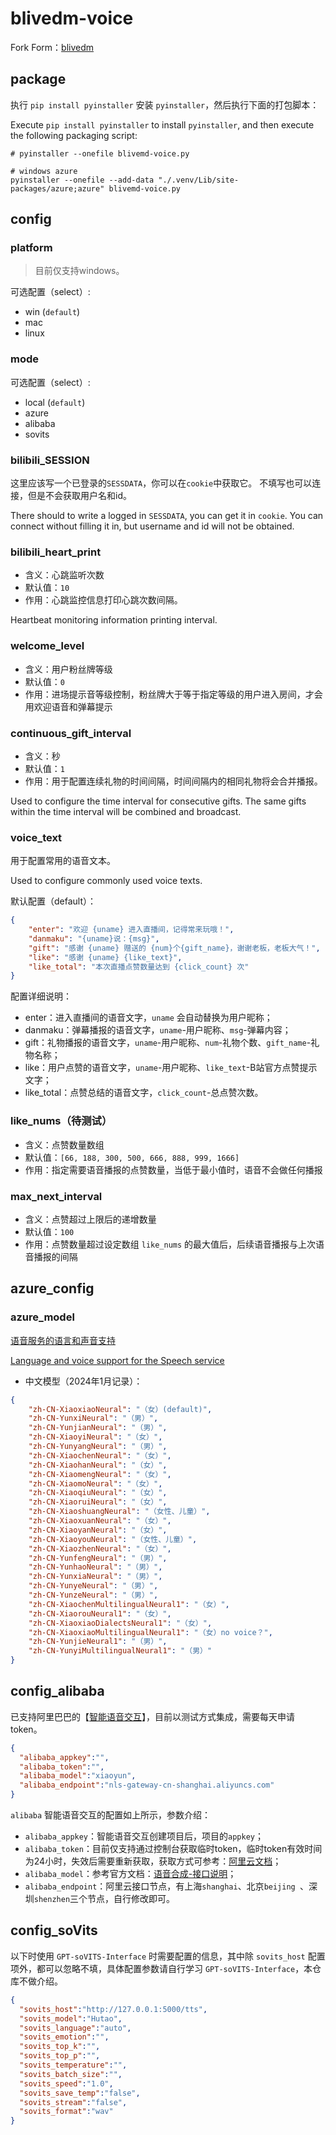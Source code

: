 # blivedm-voice

Fork Form：[blivedm](https://github.com/xfgryujk/blivedm)

## package

执行 `pip install pyinstaller` 安装 `pyinstaller`，然后执行下面的打包脚本：

Execute `pip install pyinstaller` to install `pyinstaller`, and then execute the following packaging script:
```shell
# pyinstaller --onefile blivemd-voice.py

# windows azure
pyinstaller --onefile --add-data "./.venv/Lib/site-packages/azure;azure" blivemd-voice.py
```

## config

### platform

> 目前仅支持windows。

可选配置（select）: 
- win (`default`)
- mac
- linux

### mode

可选配置（select）:
- local (`default`)
- azure
- alibaba
- sovits

### bilibili_SESSION

这里应该写一个已登录的`SESSDATA`，你可以在`cookie`中获取它。
不填写也可以连接，但是不会获取用户名和id。

There should to write a logged in `SESSDATA`, you can get it in `cookie`.
You can connect without filling it in, but username and id will not be obtained.

### bilibili_heart_print

- 含义：心跳监听次数
- 默认值：`10`
- 作用：心跳监控信息打印心跳次数间隔。

Heartbeat monitoring information printing interval.

### welcome_level

- 含义：用户粉丝牌等级
- 默认值：`0`
- 作用：进场提示音等级控制，粉丝牌大于等于指定等级的用户进入房间，才会用欢迎语音和弹幕提示


### continuous_gift_interval

- 含义：秒
- 默认值：`1`
- 作用：用于配置连续礼物的时间间隔，时间间隔内的相同礼物将会合并播报。

Used to configure the time interval for consecutive gifts. The same gifts within the time interval will be combined and broadcast.

### voice_text

用于配置常用的语音文本。

Used to configure commonly used voice texts.

默认配置（default）：
```json
{
    "enter": "欢迎 {uname} 进入直播间，记得常来玩哦！",
    "danmaku": "{uname}说：{msg}",
    "gift": "感谢 {uname} 赠送的 {num}个{gift_name}，谢谢老板，老板大气！",
    "like": "感谢 {uname} {like_text}",
    "like_total": "本次直播点赞数量达到 {click_count} 次"
}
```
配置详细说明：
- enter：进入直播间的语音文字，`uname` 会自动替换为用户昵称；
- danmaku：弹幕播报的语音文字，`uname`-用户昵称、`msg`-弹幕内容；
- gift：礼物播报的语音文字，`uname`-用户昵称、`num`-礼物个数、`gift_name`-礼物名称；
- like：用户点赞的语音文字，`uname`-用户昵称、`like_text`-B站官方点赞提示文字；
- like_total：点赞总结的语音文字，`click_count`-总点赞次数。

### like_nums（待测试）

- 含义：点赞数量数组
- 默认值：`[66, 188, 300, 500, 666, 888, 999, 1666]`
- 作用：指定需要语音播报的点赞数量，当低于最小值时，语音不会做任何播报

### max_next_interval

- 含义：点赞超过上限后的递增数量
- 默认值：`100`
- 作用：点赞数量超过设定数组 `like_nums` 的最大值后，后续语音播报与上次语音播报的间隔

## azure_config

### azure_model

[语音服务的语言和声音支持](https://learn.microsoft.com/zh-cn/azure/ai-services/speech-service/language-support?tabs=tts)

[Language and voice support for the Speech service](https://learn.microsoft.com/en-us/azure/ai-services/speech-service/language-support?tabs=tts)

- 中文模型（2024年1月记录）：
```json
{
	"zh-CN-XiaoxiaoNeural": "（女）(default)",
	"zh-CN-YunxiNeural": "（男）",
	"zh-CN-YunjianNeural": "（男）",
	"zh-CN-XiaoyiNeural": "（女）",
	"zh-CN-YunyangNeural": "（男）",
	"zh-CN-XiaochenNeural": "（女）",
	"zh-CN-XiaohanNeural": "（女）",
	"zh-CN-XiaomengNeural": "（女）",
	"zh-CN-XiaomoNeural": "（女）",
	"zh-CN-XiaoqiuNeural": "（女）",
	"zh-CN-XiaoruiNeural": "（女）",
	"zh-CN-XiaoshuangNeural": "（女性、儿童）",
	"zh-CN-XiaoxuanNeural": "（女）",
	"zh-CN-XiaoyanNeural": "（女）",
	"zh-CN-XiaoyouNeural": "（女性、儿童）",
	"zh-CN-XiaozhenNeural": "（女）",
	"zh-CN-YunfengNeural": "（男）",
	"zh-CN-YunhaoNeural": "（男）",
	"zh-CN-YunxiaNeural": "（男）",
	"zh-CN-YunyeNeural": "（男）",
	"zh-CN-YunzeNeural": "（男）",
	"zh-CN-XiaochenMultilingualNeural1": "（女）",
	"zh-CN-XiaorouNeural1": "（女）",
	"zh-CN-XiaoxiaoDialectsNeural1": "（女）",
	"zh-CN-XiaoxiaoMultilingualNeural1": "（女）no voice？",
	"zh-CN-YunjieNeural1": "（男）",
	"zh-CN-YunyiMultilingualNeural1": "（男）"
}
```

## config_alibaba

已支持阿里巴巴的【[智能语音交互](https://nls-portal.console.aliyun.com/overview)】，目前以测试方式集成，需要每天申请token。

```json
{
  "alibaba_appkey":"",
  "alibaba_token":"",
  "alibaba_model":"xiaoyun",
  "alibaba_endpoint":"nls-gateway-cn-shanghai.aliyuncs.com"
}
```

`alibaba` 智能语音交互的配置如上所示，参数介绍：
- `alibaba_appkey`：智能语音交互创建项目后，项目的`appkey`；
- `alibaba_token`：目前仅支持通过控制台获取临时token，临时token有效时间为24小时，失效后需要重新获取，获取方式可参考：[阿里云文档](https://help.aliyun.com/zh/isi/getting-started/obtain-an-access-token-in-the-console)；
- `alibaba_model`：参考官方文档：[语音合成-接口说明](https://help.aliyun.com/zh/isi/developer-reference/overview-of-speech-synthesis)；
- `alibaba_endpoint`：阿里云接口节点，有上海`shanghai`、北京`beijing `、深圳`shenzhen`三个节点，自行修改即可。

## config_soVits

以下时使用 `GPT-soVITS-Interface` 时需要配置的信息，其中除 `sovits_host` 配置项外，都可以忽略不填，具体配置参数请自行学习 `GPT-soVITS-Interface`，本仓库不做介绍。

```json
{
  "sovits_host":"http://127.0.0.1:5000/tts",
  "sovits_model":"Hutao",
  "sovits_language":"auto",
  "sovits_emotion":"",
  "sovits_top_k":"",
  "sovits_top_p":"",
  "sovits_temperature":"",
  "sovits_batch_size":"",
  "sovits_speed":"1.0",
  "sovits_save_temp":"false",
  "sovits_stream":"false",
  "sovits_format":"wav"
}
```
